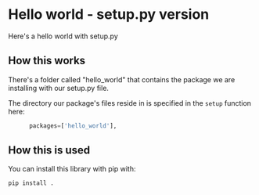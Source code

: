 # Hello world - setup.py version

Here's a hello world with setup.py

## How this works

There's a folder called "hello_world" that contains the package we are installing with our setup.py file.

The directory our package's files reside in is specified in the `setup` function here:

```python
      packages=['hello_world'],
```

## How this is used

You can install this library with pip with:

```
pip install .
```
